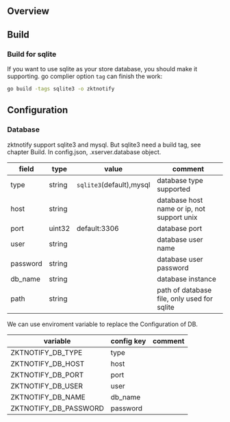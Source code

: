 
## Overview
## Build
### Build for sqlite
If you want to use sqlite as your store database, you should make it supporting.
go complier option `tag` can finish the work:
```bash
go build -tags sqlite3 -o zktnotify
```

## Configuration
### Database
zktnotify support sqlite3 and mysql. But sqlite3 need a build tag, see chapter Build.
In config.json, .xserver.database object.

|field|type|value|comment|
|----|----|----|----|
|type|string|`sqlite3`(default),mysql|database type supported|
|host|string||database host name or ip, not support unix|
|port|uint32|default:3306|database port|
|user|string||database user name|
|password|string||database user password|
|db_name|string||database instance|
|path|string||path of database file, only used for sqlite|

We can use enviroment variable to replace the Configuration of DB.

|variable|config key|comment|
|----|----|----|
|ZKTNOTIFY_DB_TYPE|type|||
|ZKTNOTIFY_DB_HOST|host|||
|ZKTNOTIFY_DB_PORT|port|||
|ZKTNOTIFY_DB_USER|user|||
|ZKTNOTIFY_DB_NAME|db_name|||
|ZKTNOTIFY_DB_PASSWORD|password|||
